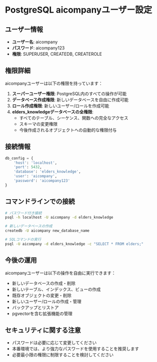 # PostgreSQL aicompanyユーザー設定

## ユーザー情報
- **ユーザー名**: aicompany
- **パスワード**: aicompany123
- **権限**: SUPERUSER, CREATEDB, CREATEROLE

## 権限詳細
aicompanyユーザーは以下の権限を持っています：

1. **スーパーユーザー権限**: PostgreSQL内のすべての操作が可能
2. **データベース作成権限**: 新しいデータベースを自由に作成可能
3. **ロール作成権限**: 新しいユーザー/ロールを作成可能
4. **elders_knowledgeデータベースの全権限**:
   - すべてのテーブル、シーケンス、関数への完全なアクセス
   - スキーマの変更権限
   - 今後作成されるオブジェクトへの自動的な権限付与

## 接続情報
```python
db_config = {
    'host': 'localhost',
    'port': 5432,
    'database': 'elders_knowledge',
    'user': 'aicompany',
    'password': 'aicompany123'
}
```

## コマンドラインでの接続
```bash
# パスワード付き接続
psql -h localhost -U aicompany -d elders_knowledge

# 新しいデータベースの作成
createdb -U aicompany new_database_name

# SQLコマンドの実行
psql -U aicompany -d elders_knowledge -c "SELECT * FROM elders;"
```

## 今後の運用
aicompanyユーザーは以下の操作を自由に実行できます：

- 新しいデータベースの作成・削除
- 新しいテーブル、インデックス、ビューの作成
- 既存オブジェクトの変更・削除
- 新しいユーザー/ロールの作成・管理
- バックアップとリストア
- pgvectorを含む拡張機能の管理

## セキュリティに関する注意
- パスワードは必要に応じて変更してください
- 本番環境では、より強力なパスワードを使用することを推奨します
- 必要最小限の権限に制限することを検討してください
